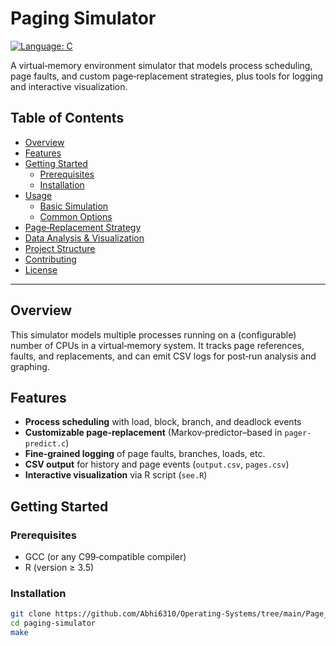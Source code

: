 # Paging Simulator

[![Language: C](https://img.shields.io/badge/language-C-blue.svg)](https://www.gnu.org/software/gcc/)

A virtual‐memory environment simulator that models process scheduling, page faults, and custom page‐replacement strategies, plus tools for logging and interactive visualization.

## Table of Contents

- [Overview](#overview)  
- [Features](#features)  
- [Getting Started](#getting-started)  
  - [Prerequisites](#prerequisites)  
  - [Installation](#installation)  
- [Usage](#usage)  
  - [Basic Simulation](#basic-simulation)  
  - [Common Options](#common-options)  
- [Page‐Replacement Strategy](#page-replacement-strategy)  
- [Data Analysis & Visualization](#data-analysis--visualization)  
- [Project Structure](#project-structure)  
- [Contributing](#contributing)  
- [License](#license)  

---

## Overview

This simulator models multiple processes running on a (configurable) number of CPUs in a virtual‐memory system. It tracks page references, faults, and replacements, and can emit CSV logs for post‐run analysis and graphing.

## Features

- **Process scheduling** with load, block, branch, and deadlock events  
- **Customizable page‐replacement** (Markov‐predictor–based in `pager-predict.c`)  
- **Fine‐grained logging** of page faults, branches, loads, etc.  
- **CSV output** for history and page events (`output.csv`, `pages.csv`)  
- **Interactive visualization** via R script (`see.R`)  

## Getting Started

### Prerequisites

- GCC (or any C99‐compatible compiler)  
- R (version ≥ 3.5)  

### Installation

```bash
git clone https://github.com/Abhi6310/Operating-Systems/tree/main/Page_Table_Prediction
cd paging-simulator
make
